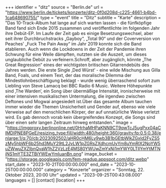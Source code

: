 +++
identifier = "ditz"
source = "Berlin.de"
url = "https://www.berlin.de/tickets/konzerte/ditz-0f0d208d-c225-4661-b4bd-1ca648690755/"
type = "event"
title = "Ditz"
subtitle = "Karte"
description = "Das 10-Track-Album hat lange auf sich warten lassen - die fünfköpfige Band fand sich Ende 2015 zusammen und veröffentlichte im folgenden Jahr ihre Debüt-EP. Im Laufe der Zeit gab es einige Besetzungswechsel, aber seit ihrer Durchbruchstracks „Gayboy“, „Total 90“ und der Coverversion von Peaches’ „Fuck The Pain Away“ im Jahr 2019 konnte sich die Band etablieren. Auch wenn die Lockdowns in der Zeit der Pandemie ihren Schwung für eine Weile dämpften, nutzten sie die Auszeit, um dieses unglaubliche Debüt zu verfeinern.Schroff, aber zugänglich, könnte „The Great Regression“ eines der wichtigsten britischen Gitarrendebüts des Jahres werden. Die erste Single ‚Ded Würst‘ - eine wilde Mischung aus Gilla Band, Foals, und einem Text, der das moralische Dilemma der Mindestlohnbeschäftigung beklagt - wurde wenig überraschend sofort zum Liebling von Steve Lamacq bei BBC Radio 6 Music. Weitere Höhepunkte sind ‚The Warden‘, ein Song über übermäßige Intensität, ironischerweise mit einer intensiven musikalischen Untermalung, die irgendwo zwischen Deftones und Mogwai angesiedelt ist.Über das gesamte Album tauchen immer wieder die Themen Unsicherheit und Gender auf, ebenso wie viele Verweise auf den menschlichen Körper, der auf unnatürliche Weise verletzt wird. Es gab dennoch vorab kein übergreifendes Konzept, die Songs sind über einen sehr langen Zeitraum hinweg entstanden."
image = "https://imgproxy.berlinonline.net/0HrhaMHPaKNN9CT9qwTcJ5ugPxx04aClMDIPNE8PGeE/resizing_type:fill/width:480/height:360/gravity:fp:0.5:0.38/enlarge:1/q:70/cb:2023092502/aHR0cHM6Ly9wb3B1bGEtbWlkZGxld2FyZS5zMy5hbWF6b25hd3MuY29tL2JvLW1pZGRsZXdhcmUvYm8uYmRlX2NoYW5uZWwuZXZlbnQvaW1hZ2VzLzE4MS80YWUwZmYxNi1mYWY0LTllYmYtMTNiNS1mYTE3ZTBiYWEwYmIuanBn.png"
image_bucket = "https://storage.googleapis.com/fem-readup.appspot.com/ditz.webp"
start_date = "2023-10-21T00:00:00.000"
end_date = "2023-10-25T00:00:00.000"
category = "Konzerte"
organizer = "Sonntag, 22. Oktober 2023, 20:00 Uhr"
updated = "2023-09-25T00:43:08.000"
languages = []
[contact]
[location]
+++